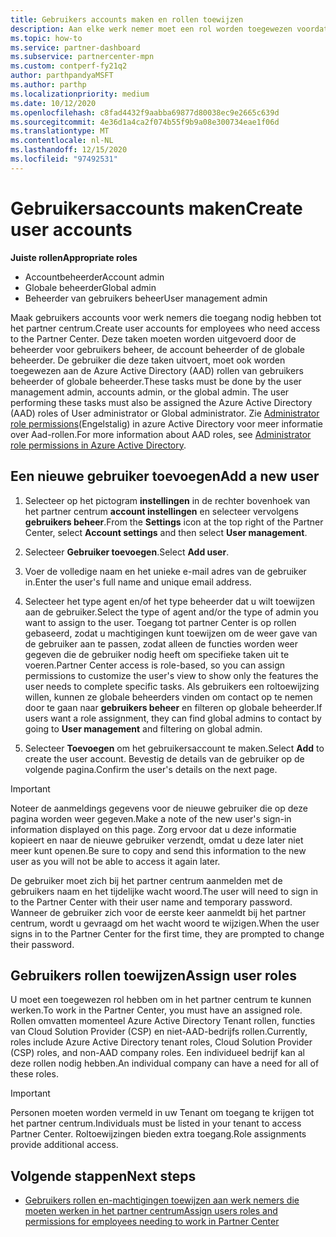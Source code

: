 ```yaml
---
title: Gebruikers accounts maken en rollen toewijzen
description: Aan elke werk nemer moet een rol worden toegewezen voordat ze toegang krijgen tot het partner centrum. Meer informatie over het maken van gebruikers accounts, het toewijzen van rollen en het instellen van machtigingen.
ms.topic: how-to
ms.service: partner-dashboard
ms.subservice: partnercenter-mpn
ms.custom: contperf-fy21q2
author: parthpandyaMSFT
ms.author: parthp
ms.localizationpriority: medium
ms.date: 10/12/2020
ms.openlocfilehash: c8fad4432f9aabba69877d80038ec9e2665c639d
ms.sourcegitcommit: 4e36d1a4ca2f074b55f9b9a08e300734eae1f06d
ms.translationtype: MT
ms.contentlocale: nl-NL
ms.lasthandoff: 12/15/2020
ms.locfileid: "97492531"
---
```

# <a name="create-user-accounts"></a><span data-ttu-id="2eb0f-104">Gebruikersaccounts maken</span><span class="sxs-lookup"><span data-stu-id="2eb0f-104">Create user accounts</span></span>  

<span data-ttu-id="2eb0f-105">**Juiste rollen**</span><span class="sxs-lookup"><span data-stu-id="2eb0f-105">**Appropriate roles**</span></span>

- <span data-ttu-id="2eb0f-106">Accountbeheerder</span><span class="sxs-lookup"><span data-stu-id="2eb0f-106">Account admin</span></span>
- <span data-ttu-id="2eb0f-107">Globale beheerder</span><span class="sxs-lookup"><span data-stu-id="2eb0f-107">Global admin</span></span>
- <span data-ttu-id="2eb0f-108">Beheerder van gebruikers beheer</span><span class="sxs-lookup"><span data-stu-id="2eb0f-108">User management admin</span></span>

<span data-ttu-id="2eb0f-109">Maak gebruikers accounts voor werk nemers die toegang nodig hebben tot het partner centrum.</span><span class="sxs-lookup"><span data-stu-id="2eb0f-109">Create user accounts for employees who need access to the Partner Center.</span></span> <span data-ttu-id="2eb0f-110">Deze taken moeten worden uitgevoerd door de beheerder voor gebruikers beheer, de account beheerder of de globale beheerder. De gebruiker die deze taken uitvoert, moet ook worden toegewezen aan de Azure Active Directory (AAD) rollen van gebruikers beheerder of globale beheerder.</span><span class="sxs-lookup"><span data-stu-id="2eb0f-110">These tasks must be done by the user management admin, accounts admin, or the global admin. The user performing these tasks must also be assigned the Azure Active Directory (AAD) roles of User administrator or Global administrator.</span></span> <span data-ttu-id="2eb0f-111">Zie [Administrator role permissions](/azure/active-directory/users-groups-roles/directory-assign-admin-roles)(Engelstalig) in azure Active Directory voor meer informatie over Aad-rollen.</span><span class="sxs-lookup"><span data-stu-id="2eb0f-111">For more information about AAD roles, see [Administrator role permissions in Azure Active Directory](/azure/active-directory/users-groups-roles/directory-assign-admin-roles).</span></span>

## <a name="add-a-new-user"></a><span data-ttu-id="2eb0f-112">Een nieuwe gebruiker toevoegen</span><span class="sxs-lookup"><span data-stu-id="2eb0f-112">Add a new user</span></span>

1. <span data-ttu-id="2eb0f-113">Selecteer op het pictogram **instellingen** in de rechter bovenhoek van het partner centrum **account instellingen** en selecteer vervolgens **gebruikers beheer**.</span><span class="sxs-lookup"><span data-stu-id="2eb0f-113">From the **Settings** icon at the top right of the Partner Center, select **Account settings** and then select **User management**.</span></span>

2. <span data-ttu-id="2eb0f-114">Selecteer **Gebruiker toevoegen**.</span><span class="sxs-lookup"><span data-stu-id="2eb0f-114">Select **Add user**.</span></span>

3. <span data-ttu-id="2eb0f-115">Voer de volledige naam en het unieke e-mail adres van de gebruiker in.</span><span class="sxs-lookup"><span data-stu-id="2eb0f-115">Enter the user's full name and unique email address.</span></span>

4. <span data-ttu-id="2eb0f-116">Selecteer het type agent en/of het type beheerder dat u wilt toewijzen aan de gebruiker.</span><span class="sxs-lookup"><span data-stu-id="2eb0f-116">Select the type of agent and/or the type of admin you want to assign to the user.</span></span> <span data-ttu-id="2eb0f-117">Toegang tot partner Center is op rollen gebaseerd, zodat u machtigingen kunt toewijzen om de weer gave van de gebruiker aan te passen, zodat alleen de functies worden weer gegeven die de gebruiker nodig heeft om specifieke taken uit te voeren.</span><span class="sxs-lookup"><span data-stu-id="2eb0f-117">Partner Center access is role-based, so you can assign permissions to customize the user's view to show only the features the user needs to complete specific tasks.</span></span>  <span data-ttu-id="2eb0f-118">Als gebruikers een roltoewijzing willen, kunnen ze globale beheerders vinden om contact op te nemen door te gaan naar **gebruikers beheer** en filteren op globale beheerder.</span><span class="sxs-lookup"><span data-stu-id="2eb0f-118">If users want a role assignment, they can find global admins to contact by going to **User management** and filtering on global admin.</span></span>

5. <span data-ttu-id="2eb0f-119">Selecteer **Toevoegen** om het gebruikersaccount te maken.</span><span class="sxs-lookup"><span data-stu-id="2eb0f-119">Select **Add** to create the user account.</span></span> <span data-ttu-id="2eb0f-120">Bevestig de details van de gebruiker op de volgende pagina.</span><span class="sxs-lookup"><span data-stu-id="2eb0f-120">Confirm the user's details on the next page.</span></span>

> [!IMPORTANT]  
> <span data-ttu-id="2eb0f-121">Noteer de aanmeldings gegevens voor de nieuwe gebruiker die op deze pagina worden weer gegeven.</span><span class="sxs-lookup"><span data-stu-id="2eb0f-121">Make a note of the new user's sign-in information displayed on this page.</span></span> <span data-ttu-id="2eb0f-122">Zorg ervoor dat u deze informatie kopieert en naar de nieuwe gebruiker verzendt, omdat u deze later niet meer kunt openen.</span><span class="sxs-lookup"><span data-stu-id="2eb0f-122">Be sure to copy and send this information to the new user as you will not be able to access it again later.</span></span> 

<span data-ttu-id="2eb0f-123">De gebruiker moet zich bij het partner centrum aanmelden met de gebruikers naam en het tijdelijke wacht woord.</span><span class="sxs-lookup"><span data-stu-id="2eb0f-123">The user will need to sign in to the Partner Center with their user name and temporary password.</span></span> <span data-ttu-id="2eb0f-124">Wanneer de gebruiker zich voor de eerste keer aanmeldt bij het partner centrum, wordt u gevraagd om het wacht woord te wijzigen.</span><span class="sxs-lookup"><span data-stu-id="2eb0f-124">When the user signs in to the Partner Center for the first time, they are prompted to change their password.</span></span>

## <a name="assign-user-roles"></a><span data-ttu-id="2eb0f-125">Gebruikers rollen toewijzen</span><span class="sxs-lookup"><span data-stu-id="2eb0f-125">Assign user roles</span></span>

<span data-ttu-id="2eb0f-126">U moet een toegewezen rol hebben om in het partner centrum te kunnen werken.</span><span class="sxs-lookup"><span data-stu-id="2eb0f-126">To work in the Partner Center, you must have an assigned role.</span></span>  <span data-ttu-id="2eb0f-127">Rollen omvatten momenteel Azure Active Directory Tenant rollen, functies van Cloud Solution Provider (CSP) en niet-AAD-bedrijfs rollen.</span><span class="sxs-lookup"><span data-stu-id="2eb0f-127">Currently, roles include Azure Active Directory tenant roles, Cloud Solution Provider (CSP) roles, and non-AAD company roles.</span></span> <span data-ttu-id="2eb0f-128">Een individueel bedrijf kan al deze rollen nodig hebben.</span><span class="sxs-lookup"><span data-stu-id="2eb0f-128">An individual company can have a need for all of these roles.</span></span>

>[!Important]
><span data-ttu-id="2eb0f-129">Personen moeten worden vermeld in uw Tenant om toegang te krijgen tot het partner centrum.</span><span class="sxs-lookup"><span data-stu-id="2eb0f-129">Individuals must be listed in your tenant to access Partner Center.</span></span> <span data-ttu-id="2eb0f-130">Roltoewijzingen bieden extra toegang.</span><span class="sxs-lookup"><span data-stu-id="2eb0f-130">Role assignments provide additional access.</span></span>

## <a name="next-steps"></a><span data-ttu-id="2eb0f-131">Volgende stappen</span><span class="sxs-lookup"><span data-stu-id="2eb0f-131">Next steps</span></span>

- [<span data-ttu-id="2eb0f-132">Gebruikers rollen en-machtigingen toewijzen aan werk nemers die moeten werken in het partner centrum</span><span class="sxs-lookup"><span data-stu-id="2eb0f-132">Assign users roles and permissions for employees needing to work in Partner Center</span></span>](permissions-overview.md)
